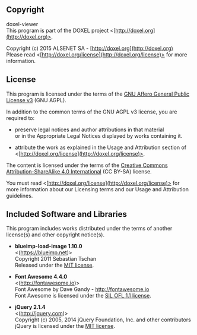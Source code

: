 ## Copyright

doxel-viewer<br />
This program is part of the DOXEL project <[http://doxel.org](http://doxel.org)>.

Copyright (c) 2015 ALSENET SA - [http://doxel.org](http://doxel.org)<br />
Please read <[http://doxel.org/license](http://doxel.org/license)> for more
information.


## License

This program is licensed under the terms of the
[GNU Affero General Public License v3](http://www.gnu.org/licenses/agpl.html)
(GNU AGPL).

In addition to the common terms of the GNU AGPL v3 license, you are required to:

*   preserve legal notices and author attributions in that material<br />
    or in the Appropriate Legal Notices displayed by works containing it.

*   attribute the work as explained in the Usage and Attribution section of
    <[http://doxel.org/license](http://doxel.org/license)>.

The content is licensed under the terms of the
[Creative Commons Attribution-ShareAlike 4.0 International](http://creativecommons.org/licenses/by-sa/4.0/)
(CC BY-SA) license.

You must read <[http://doxel.org/license](http://doxel.org/license)> for more
information about our Licensing terms and our Usage and Attribution guidelines.


## Included Software and Libraries

This program includes works distributed under the terms of another license(s) and other copyright notice(s).

*   __blueimp-load-image 1.10.0__<br />
    <(https://blueimp.net)><br />
    Copyright 2011 Sebastian Tschan<br />
    Released under the [MIT license](http://opensource.org/licenses/MIT).

*   __Font Awesome 4.4.0__<br />
    <(http://fontawesome.io)><br />
    Font Awesome by Dave Gandy - http://fontawesome.io<br />
    Font Awesome is licensed under the [SIL OFL 1.1 license](http://scripts.sil.org/OFL).

*   __jQuery 2.1.4__<br />
    <(http://jquery.com)><br />
    Copyright (c) 2005, 2014 jQuery Foundation, Inc. and other contributors<br />
    jQuery is licensed under the [MIT license](http://opensource.org/licenses/MIT).
